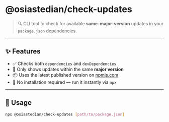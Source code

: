 # @osiastedian/check-updates

> 🔍 CLI tool to check for available **same-major-version** updates in your `package.json` dependencies.

---

## ✨ Features

- ✅ Checks both `dependencies` and `devDependencies`
- 🔢 Only shows updates within the same **major version**
- 📦 Uses the latest published version on [npmjs.com](https://www.npmjs.com)
- 🧪 No installation required — run it instantly via `npx`

---

## 🚀 Usage

```bash
npx @osiastedian/check-updates [path/to/package.json]
```
